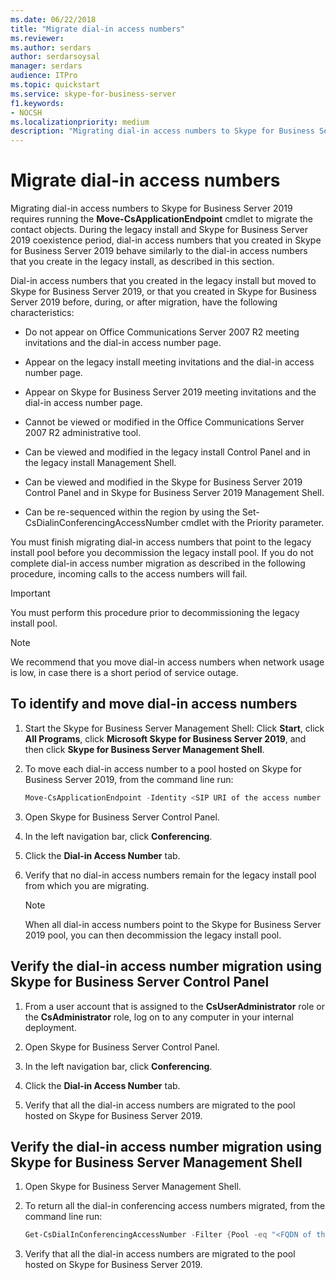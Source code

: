 ```yaml
---
ms.date: 06/22/2018
title: "Migrate dial-in access numbers"
ms.reviewer: 
ms.author: serdars
author: serdarsoysal
manager: serdars
audience: ITPro
ms.topic: quickstart
ms.service: skype-for-business-server
f1.keywords:
- NOCSH
ms.localizationpriority: medium
description: "Migrating dial-in access numbers to Skype for Business Server 2019 requires running the Move-CsApplicationEndpoint cmdlet to migrate the contact objects. During the legacy install and Skype for Business Server 2019 coexistence period, dial-in access numbers that you created in Skype for Business Server 2019 behave similarly to the dial-in access numbers that you create in the legacy install, as described in this section."
---
```


# Migrate dial-in access numbers

Migrating dial-in access numbers to Skype for Business Server 2019 requires running the **Move-CsApplicationEndpoint** cmdlet to migrate the contact objects. During the legacy install and Skype for Business Server 2019 coexistence period, dial-in access numbers that you created in Skype for Business Server 2019 behave similarly to the dial-in access numbers that you create in the legacy install, as described in this section. 

Dial-in access numbers that you created in the legacy install but moved to Skype for Business Server 2019, or that you created in Skype for Business Server 2019 before, during, or after migration, have the following characteristics:

- Do not appear on Office Communications Server 2007 R2 meeting invitations and the dial-in access number page.

- Appear on the legacy install meeting invitations and the dial-in access number page.

- Appear on Skype for Business Server 2019 meeting invitations and the dial-in access number page.

- Cannot be viewed or modified in the Office Communications Server 2007 R2 administrative tool.

- Can be viewed and modified in the legacy install Control Panel and in the legacy install Management Shell.

- Can be viewed and modified in the Skype for Business Server 2019 Control Panel and in Skype for Business Server 2019 Management Shell.

- Can be re-sequenced within the region by using the Set-CsDialinConferencingAccessNumber cmdlet with the Priority parameter.

You must finish migrating dial-in access numbers that point to the legacy install pool before you decommission the legacy install pool. If you do not complete dial-in access number migration as described in the following procedure, incoming calls to the access numbers will fail.

> [!IMPORTANT]
> You must perform this procedure prior to decommissioning the legacy install pool. 

> [!NOTE]
> We recommend that you move dial-in access numbers when network usage is low, in case there is a short period of service outage. 

## To identify and move dial-in access numbers

1. Start the Skype for Business Server Management Shell: Click **Start**, click **All Programs**, click **Microsoft Skype for Business Server 2019**, and then click **Skype for Business Server Management Shell**.

2. To move each dial-in access number to a pool hosted on Skype for Business Server 2019, from the command line run: 

   ```PowerShell
   Move-CsApplicationEndpoint -Identity <SIP URI of the access number to be moved> -Target <FQDN of the pool to which the access number is moving>
   ```

3. Open Skype for Business Server Control Panel.

4. In the left navigation bar, click **Conferencing**.

5. Click the **Dial-in Access Number** tab. 

6. Verify that no dial-in access numbers remain for the legacy install pool from which you are migrating.

    > [!NOTE]
    > When all dial-in access numbers point to the Skype for Business Server 2019 pool, you can then decommission the legacy install pool. 

## Verify the dial-in access number migration using Skype for Business Server Control Panel

1. From a user account that is assigned to the **CsUserAdministrator** role or the **CsAdministrator** role, log on to any computer in your internal deployment. 

2. Open Skype for Business Server Control Panel.

3. In the left navigation bar, click **Conferencing**.

4. Click the **Dial-in Access Number** tab. 

5. Verify that all the dial-in access numbers are migrated to the pool hosted on Skype for Business Server 2019.

## Verify the dial-in access number migration using Skype for Business Server Management Shell

1. Open Skype for Business Server Management Shell.

2. To return all the dial-in conferencing access numbers migrated, from the command line run:

   ```PowerShell
   Get-CsDialInConferencingAccessNumber -Filter {Pool -eq "<FQDN of the pool to which the access number is moved>"}
   ```

3. Verify that all the dial-in access numbers are migrated to the pool hosted on Skype for Business Server 2019.



